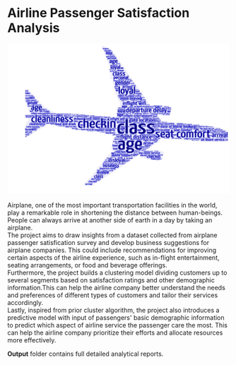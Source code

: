 # Airline Passenger Satisfaction Analysis

![alt text](https://github.com/cgx242/Airline-Passenger-Satisfaction-Analysis/blob/main/1680820303226.jpg?raw=true)

Airplane, one of the most important transportation facilities in the world, play a remarkable role in shortening the distance between human-beings. People can always arrive at another side of earth in a day by taking an airplane.     
The project aims to draw insights from a dataset collected from airplane passenger satisfication survey and develop business suggestions for airplane companies. This could include recommendations for improving certain aspects of the airline experience, such as in-flight entertainment, seating arrangements, or food and beverage offerings.  
Furthermore, the project builds a clustering model dividing customers up to several segments based on satisfaction ratings and other demographic information.This can help the airline company better understand the needs and preferences of different types of customers and tailor their services accordingly.  
Lastly, inspired from prior cluster algorithm, the project also introduces a predictive model with input of passengers' basic demographic information to predict which aspect of airline service the passenger care the most. This can help the airline company prioritize their efforts and allocate resources more effectively.  

  
**Output** folder contains full detailed analytical reports.


